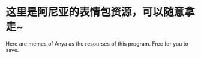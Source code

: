 # 这里是阿尼亚的表情包资源，可以随意拿走~
Here are memes of Anya as the resourses of this program. Free for you to save.
